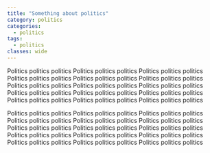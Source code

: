 ```yaml
---
title: "Something about politics"
category: politics
categories:
  - politics
tags:
  - politics
classes: wide
---
```


Politics politics politics Politics politics politics Politics politics politics Politics politics politics Politics politics politics Politics politics politics Politics politics politics Politics politics politics Politics politics politics Politics politics politics Politics politics politics Politics politics politics Politics politics politics Politics politics politics Politics politics politics

Politics politics politics Politics politics politics Politics politics politics Politics politics politics Politics politics politics Politics politics politics Politics politics politics Politics politics politics Politics politics politics Politics politics politics Politics politics politics Politics politics politics Politics politics politics Politics politics politics Politics politics politics
